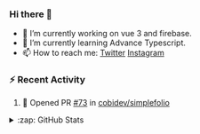 ### Hi there 👋

- 🔭 I’m currently working on vue 3 and firebase.
- 🌱 I’m currently learning Advance Typescript.
- 📫 How to reach me: [Twitter](https://twitter.com/gagansday) [Instagram](https://www.instagram.com/gagansday_/)

### :zap: Recent Activity

<!--START_SECTION:activity-->
1. 💪 Opened PR [#73](https://github.com/cobidev/simplefolio/pull/73) in [cobidev/simplefolio](https://github.com/cobidev/simplefolio)
<!--END_SECTION:activity-->

<details>
  <summary>:zap: GitHub Stats</summary>

![Gagan's github stats](https://github-readme-stats.vercel.app/api?username=gagansday&count_private=true&show_icons=true)

</details>

[website]: https://gagandeepsingh.dev/
[twitter]: https://twitter.com/gagansday
[instagram]: instagram.com/gagansday_/
[linkedin]: https://www.linkedin.com/in/gagansday/
